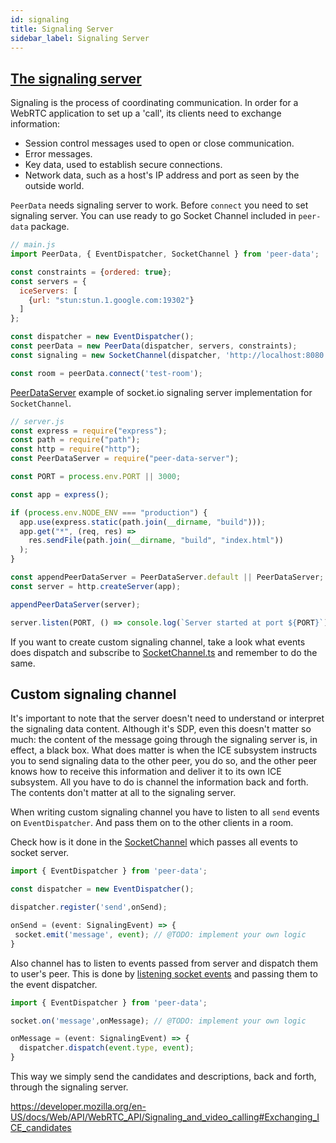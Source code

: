 ```yaml
---
id: signaling
title: Signaling Server
sidebar_label: Signaling Server
---
```


## [The signaling server](https://developer.mozilla.org/en-US/docs/Web/API/WebRTC_API/Signaling_and_video_calling#The_signaling_server)
Signaling is the process of coordinating communication. In order for a WebRTC application to set up a 'call', its clients need to exchange information:

- Session control messages used to open or close communication.
- Error messages.
- Key data, used to establish secure connections.
- Network data, such as a host's IP address and port as seen by the outside world.

`PeerData` needs signaling server to work. Before `connect` you need to set signaling server. You can use ready to go Socket Channel included in `peer-data` package.

```javascript
// main.js
import PeerData, { EventDispatcher, SocketChannel } from 'peer-data';

const constraints = {ordered: true};
const servers = {
  iceServers: [
    {url: "stun:stun.1.google.com:19302"}
  ]
};

const dispatcher = new EventDispatcher();
const peerData = new PeerData(dispatcher, servers, constraints);
const signaling = new SocketChannel(dispatcher, 'http://localhost:8080');

const room = peerData.connect('test-room');
```

[PeerDataServer](https://github.com/vardius/peer-data-server) example of socket.io signaling server implementation for `SocketChannel`. 

```javascript
// server.js
const express = require("express");
const path = require("path");
const http = require("http");
const PeerDataServer = require("peer-data-server");

const PORT = process.env.PORT || 3000;

const app = express();

if (process.env.NODE_ENV === "production") {
  app.use(express.static(path.join(__dirname, "build")));
  app.get("*", (req, res) =>
    res.sendFile(path.join(__dirname, "build", "index.html"))
  );
}

const appendPeerDataServer = PeerDataServer.default || PeerDataServer;
const server = http.createServer(app);

appendPeerDataServer(server);

server.listen(PORT, () => console.log(`Server started at port ${PORT}`));
```

If you want to create custom signaling channel, take a look what events does dispatch and subscribe to [SocketChannel.ts](https://github.com/vardius/peer-data/blob/master/src/app/SocketChannel.ts) and remember to do the same.

## Custom signaling channel

It's important to note that the server doesn't need to understand or interpret the signaling data content. Although it's SDP, even this doesn't matter so much: the content of the message going through the signaling server is, in effect, a black box. What does matter is when the ICE subsystem instructs you to send signaling data to the other peer, you do so, and the other peer knows how to receive this information and deliver it to its own ICE subsystem. All you have to do is channel the information back and forth. The contents don't matter at all to the signaling server.

When writing custom signaling channel you have to listen to all `send` events on `EventDispatcher`. And pass them on to the other clients in a room.

Check how is it done in the [SocketChannel](https://github.com/vardius/peer-data/blob/356008b0116a25ddac34a823ffac8ee1b07c72ec/src/app/SocketChannel.ts#L13) which passes all events to socket server.

```typescript
import { EventDispatcher } from 'peer-data';

const dispatcher = new EventDispatcher();

dispatcher.register('send',onSend);

onSend = (event: SignalingEvent) => {
 socket.emit('message', event); // @TODO: implement your own logic
}
```

Also channel has to listen to events passed from server and dispatch them to user's peer. This is done by [listening socket events](https://github.com/vardius/peer-data/blob/356008b0116a25ddac34a823ffac8ee1b07c72ec/src/app/SocketChannel.ts#L23) and passing them to the event dispatcher.

```typescript
import { EventDispatcher } from 'peer-data';

socket.on('message',onMessage); // @TODO: implement your own logic

onMessage = (event: SignalingEvent) => {
  dispatcher.dispatch(event.type, event);
}
```

This way we simply send the candidates and descriptions, back and forth, through the signaling server.

https://developer.mozilla.org/en-US/docs/Web/API/WebRTC_API/Signaling_and_video_calling#Exchanging_ICE_candidates
